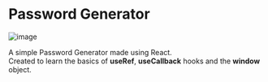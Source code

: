 # Password Generator


![image](https://github.com/user-attachments/assets/2982bee8-c283-4e99-bb06-7fec063e1b9c)

A simple Password Generator made using React.  
Created to learn the basics of **useRef**, **useCallback** hooks and the **window** object.
